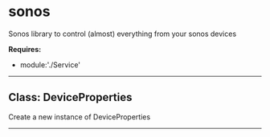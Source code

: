 # sonos

Sonos library to control (almost) everything from your sonos devices

**Requires:**

+ module:'./Service'

* * *

## Class: DeviceProperties

Create a new instance of DeviceProperties

* * *
